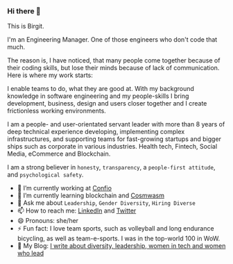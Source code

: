 ### Hi there 👋

This is Birgit.

I'm an Engineering Manager. One of those engineers who don't code that much.

The reason is, I have noticed, that many people come together because of their coding skills, but lose their minds because of lack of communication. Here is where my work starts:

I enable teams to do, what they are good at. With my background knowledge in software engineering and my people-skills I bring development, business, design and users closer together and I create frictionless working environments.

I am a people- and user-orientated servant leader with more than 8 years of deep technical experience developing, implementing complex infrastructures, and supporting teams for fast-growing startups and bigger ships such as corporate in various industries. Health tech, Fintech, Social Media, eCommerce and Blockchain.

I am a strong believer in `honesty`, `transparency`, a `people-first attitude`, and `psychological safety`.


- 🔭 I’m currently working at [Confio](https://github.com/confio)
- 🌱 I’m currently learning blockchain and [Cosmwasm](https://github.com/CosmWasm)
- 💬 Ask me about `Leadership`, `Gender Diversity`, `Hiring Diverse`
- 📫 How to reach me: [LinkedIn](https://www.linkedin.com/in/birgitpohl/) and [Twitter](https://twitter.com/devbirgit)
- 😄 Pronouns: she/her
- ⚡ Fun fact: I love team sports, such as volleyball and long endurance bicycling, as well as team-e-sports. I was in the top-world 100 in WoW.
- 📝 My Blog: [I write about diversity, leadership, women in tech and women who lead](https://medium.com/@birgitpohl)
